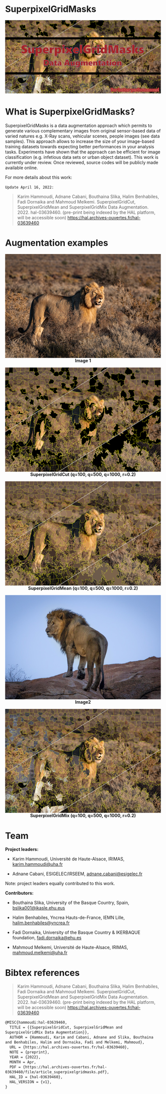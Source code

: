 
# SuperpixelGridMasks

<img alt="SuperpixelGridMasks data augmentation" src="SuperpixelGridMasks.png"></img>

# What is SuperpixelGridMasks?

SuperpixelGridMasks is a data augmentation approach which permits to generate various complementary images from original sensor-based data of varied natures e.g. X-Ray scans,  vehicular scenes, people images (see data samples). This approach allows to increase the size of your image-based training datasets towards expecting better performances in your analysis tasks. Experiments have shown that the approach can be efficient for image classification (e.g. infetious data sets or urban object dataset). This work is currently under review. Once reviewed, source codes will be publicly made available online. 

For more details about this work:

`Update April 16, 2022:` 

> Karim Hammoudi, Adnane Cabani, Bouthaina Slika, Halim Benhabiles, Fadi Dornaika and Mahmoud Melkemi. SuperpixelGridCut, SuperpixelGridMean and SuperpixelGridMix Data Augmentation. 2022. hal-03639460. (pre-print being indexed by the HAL platform, will be accessible soon)
>  <a href=https://hal.archives-ouvertes.fr/hal-03639460>https://hal.archives-ouvertes.fr/hal-03639460</a>


# Augmentation examples

<p align="center">
<div align="center">
<img alt="Image1" align="center" src="Image1.jpg"></img><br>
<b>Image 1</b></div> 
</p>

<p align="center">
<div align="center">
<img alt="SuperpixelGridCut" align="center" src="SuperpixelGridCut.png"></img><br>
<b>SuperpixelGridCut (q=100, q=500, q=1000, r=0.2)</b></div> 
</p>

<p align="center">
<div align="center">
<img alt="SuperpixelGridMean" align="center" src="SuperpixelGridMean.png"></img><br>
<b>SuperpixelGridMean (q=100, q=500, q=1000, r=0.2)</b></div> 
</p>


<p align="center">
<div align="center">
<img alt="Image2" align="center" src="Image2.jpg"></img><br>
<b>Image2</b></div> 
</p>

<p align="center">
<div align="center">
<img alt="SuperpixelGridMix" align="center" src="SuperpixelGridMix.png"></img><br>
<b>SuperpixelGridMix (q=100, q=500, q=1000, r=0.2)</b></div> 
</p>


# Team

<b>Project leaders: </b>

- Karim Hammoudi, Université de Haute-Alsace, IRIMAS, [karim.hammoudi@uha.fr](mailto:karim.hammoudi@uha.fr)

- Adnane Cabani, ESIGELEC/IRSEEM, [adnane.cabani@esigelec.fr](mailto:adnane.cabani@esigelec.fr)

Note: project leaders equally contributed to this work.

<b>Contributors: </b>

- Bouthaina Slika, University of the Basque Country, Spain, [bslika001@ikasle.ehu.eus](mailto:bslika001@ikasle.ehu.eus)

- Halim Benhabiles, Yncrea Hauts-de-France, IEMN Lille, [halim.benhabiles@yncrea.fr](mailto:halim.benhabiles@yncrea.fr)

- Fadi Dornaika, University of the Basque Country \& IKERBAQUE foundation, [fadi.dornaika@ehu.es](mailto:fadi.dornaika@ehu.es)

- Mahmoud Melkemi, Université de Haute-Alsace, IRIMAS, [mahmoud.melkemi@uha.fr](mailto:mahmoud.melkemi@uha.fr)


# Bibtex references

> Karim Hammoudi, Adnane Cabani, Bouthaina Slika, Halim Benhabiles, Fadi Dornaika and Mahmoud Melkemi. SuperpixelGridCut, SuperpixelGridMean and SuperpixelGridMix Data Augmentation. 2022. hal-03639460. (pre-print being indexed by the HAL platform, will be accessible soon)
>  <a href=https://hal.archives-ouvertes.fr/hal-03639460>https://hal.archives-ouvertes.fr/hal-03639460</a>

```
@MISC{hammoudi:hal-03639460,
  TITLE = {{SuperpixelGridCut, SuperpixelGridMean and SuperpixelGridMix Data Augmentation}},
  AUTHOR = {Hammoudi, Karim and Cabani, Adnane and Slika, Bouthaina and Benhabiles, Halim and Dornaika, Fadi and Melkemi, Mahmoud},
  URL = {https://hal.archives-ouvertes.fr/hal-03639460},
  NOTE = {preprint},
  YEAR = {2022},
  MONTH = Apr,
  PDF = {https://hal.archives-ouvertes.fr/hal-03639460/file/article_superpixelgridmasks.pdf},
  HAL_ID = {hal-03639460},
  HAL_VERSION = {v1},
}
